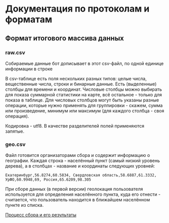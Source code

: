# Документация по протоколам и форматам

## Формат итогового массива данных

### raw.csv

Собираемые данные бот дописывает в этот csv-файл, по одной единице информации в строке

В csv-таблице есть поля нескольких разных типов: целые числа, вещественные числа, строки и бинарные данные. Есть (выделенные) столбцы для времени и координат.
Числовые столбцы можно выбирать для показа суммарной статистики на карте, всё остальное - только для показа в таблице.
Для числовых столбцов могут быть указаны разные операции, которые нужно применять для группировки - скажем, сумма или произведение, минимум или максимум (для каждого столбца - своя операция).

Кодировка - utf8. В качестве разделителей полей применяются запятые.

### geo.csv

Файл готовится организаторами сбора и содержит информацию о географии. Каждая
строка - населённый пункт (самый низкий уровень дерева), а в столбцах - название и
координаты следующих уровней:

``` csv
Екатеринбург,56.8274,60.5834, Свердловская область,58.6887,61.3332, УрФО,60.9948,69, Россия,65.6209,98.305
```

При сборе данных (в первой версии) геолокация пользователя используется для
определения населённого пункта, куда его отнести - считается, что пользователь
находится в ближайшем населённом пункте из списка.

[Процесс сбора и его результаты](geo.md)
